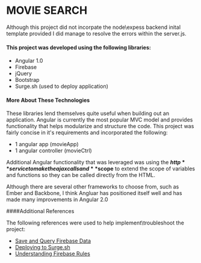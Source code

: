 # MOVIE SEARCH

Although this project did not incorpate the node\expess backend inital template provided I did manage to resolve the errors within the server.js.

#### This project was developed using the following libraries:
* Angular 1.0
* Firebase
* jQuery
* Bootstrap
* Surge.sh (used to deploy application)

#### More About These Technologies

These libraries lend themselves quite useful when building out an application.  Angular is currently the most popular MVC model and provides functionality that helps modularize and structure the code.  This project was fairly concise in it's requirements and incorporated the following:

* 1 angular app (movieApp)
* 1 angular controller (movieCtrl)

Additional Angular functionality that was leveraged was using the **$http** service to make the ajax calls and **$scope** to extend the scope of variables and functions so they can be called directly from the HTML.

Although there are several other frameworks to choose from, such as Ember and Backbone, I think Angluar has positioned itself well and has made many improvements in Angular 2.0

####Additional References

The following references were used to help implement\troubleshoot the project:

* [Save and Query Firebase Data](https://howtofirebase.com/save-and-query-firebase-data-ed73fb8c6e3a#.omxqan876)
* [Deploying to Surge.sh](https://surge.sh/help/remembering-a-domain)
* [Understanding Firebase Rules](https://firebase.google.com/docs/database/security/)
